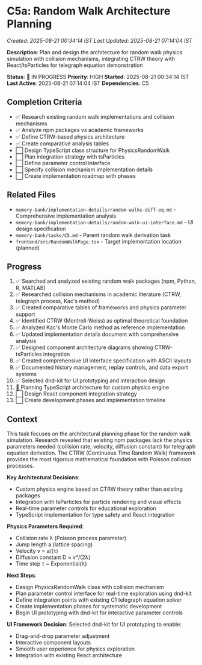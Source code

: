 # C5a: Random Walk Architecture Planning
*Created: 2025-08-21 00:34:14 IST*
*Last Updated: 2025-08-21 07:14:04 IST*

**Description**: Plan and design the architecture for random walk physics simulation with collision mechanisms, integrating CTRW theory with React/tsParticles for telegraph equation demonstration

**Status**: 🔄 IN PROGRESS
**Priority**: HIGH
**Started**: 2025-08-21 00:34:14 IST
**Last Active**: 2025-08-21 07:14:04 IST
**Dependencies**: C5

## Completion Criteria
- ✅ Research existing random walk implementations and collision mechanisms
- ✅ Analyze npm packages vs academic frameworks 
- ✅ Define CTRW-based physics architecture
- ✅ Create comparative analysis tables
- ⬜ Design TypeScript class structure for PhysicsRandomWalk
- ⬜ Plan integration strategy with tsParticles
- ⬜ Define parameter control interface
- ⬜ Specify collision mechanism implementation details
- ⬜ Create implementation roadmap with phases

## Related Files
- `memory-bank/implementation-details/random-walks-diff-eq.md` - Comprehensive implementation analysis
- `memory-bank/implementation-details/random-walk-ui-interface.md` - UI design specification
- `memory-bank/tasks/C5.md` - Parent random walk derivation task
- `frontend/src/RandomWalkPage.tsx` - Target implementation location (planned)

## Progress
1. ✅ Searched and analyzed existing random walk packages (npm, Python, R, MATLAB)
2. ✅ Researched collision mechanisms in academic literature (CTRW, telegraph process, Kac's method)
3. ✅ Created comparative tables of frameworks and physics parameter support
4. ✅ Identified CTRW (Montroll-Weiss) as optimal theoretical foundation
5. ✅ Analyzed Kac's Monte Carlo method as reference implementation
6. ✅ Updated implementation details document with comprehensive analysis
7. ✅ Designed component architecture diagrams showing CTRW-tsParticles integration
8. ✅ Created comprehensive UI interface specification with ASCII layouts
9. ✅ Documented history management, replay controls, and data export systems
10. ✅ Selected dnd-kit for UI prototyping and interaction design
11. 🔄 Planning TypeScript architecture for custom physics engine
12. ⬜ Design React component integration strategy
13. ⬜ Create development phases and implementation timeline

## Context
This task focuses on the architectural planning phase for the random walk simulation. Research revealed that existing npm packages lack the physics parameters needed (collision rate, velocity, diffusion constant) for telegraph equation derivation. The CTRW (Continuous Time Random Walk) framework provides the most rigorous mathematical foundation with Poisson collision processes.

**Key Architectural Decisions**:
- Custom physics engine based on CTRW theory rather than existing packages
- Integration with tsParticles for particle rendering and visual effects
- Real-time parameter controls for educational exploration
- TypeScript implementation for type safety and React integration

**Physics Parameters Required**:
- Collision rate λ (Poisson process parameter)
- Jump length a (lattice spacing)
- Velocity v = a/⟨τ⟩
- Diffusion constant D = v²/(2λ)
- Time step τ ~ Exponential(λ)

**Next Steps**:
- Design PhysicsRandomWalk class with collision mechanism
- Plan parameter control interface for real-time exploration using dnd-kit
- Define integration points with existing C1 telegraph equation solver
- Create implementation phases for systematic development
- Begin UI prototyping with dnd-kit for interactive parameter controls

**UI Framework Decision**:
Selected dnd-kit for UI prototyping to enable:
- Drag-and-drop parameter adjustment
- Interactive component layouts
- Smooth user experience for physics exploration
- Integration with existing React architecture
